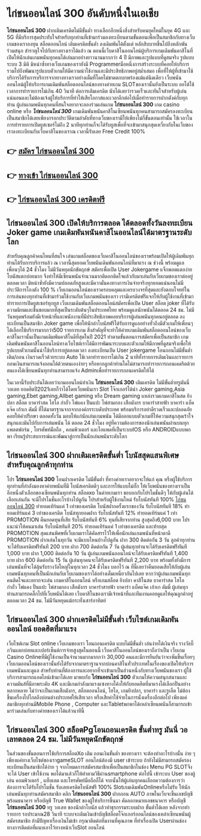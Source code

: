 # ไก่ชนออนไลน์ 300   อันดับหนึ่งในเอเชีย 

**ไก่ชนออนไลน์ 300** ฝากเติมเครดิตไม่มีขั้นต่ำ  ทางเลือกอีกหนึ่งสิ่งสำหรับคนยุคใหม่ในยุค 4G และ 5G ที่มีบริการสุดประทับใจสำหรับทุกท่านที่เข้ามาร่วมลงทะเบียนตามขั้นตอนเพื่อเป็นสมาชิกกับทางเว็บเกมของเราลงทุน สล็อตออนไลน์ เติมเครดิตขั้นต่ำ ลงเดิมพันได้ตั้งแต่ หลักสิบบาทขึ้นไปถึงหลักพัน ร่วมสนุก สำราญใจไปกับทางทางเราได้แล้ว ณ ตอนนี้เว็บคาสิโนออนไลน์ผู้บริการเกมเดิมพันคาสิโนที่เปิดให้นักเล่นเกมพนันทุกคนได้เล่นมาอย่างยาวนานมากกว่า 4 ปี มีภาพและรูปแบบที่ดูสมจริง รูปแบบระบบ 3 มิติ
มิหนำซ้ำทางเว็บเกมของเรายังมี Programmerมือหนึ่งการสร้างระบบที่คอยให้บริการ  รวมไปถึงพัฒนารูปแบบตัวเกมให้มีความน่าใช้งานและมีประสิทธิภาพอยู่สม่ำเสมอ เพื่อที่ให้ผู้ที่เข้ามาใช้บริการได้รับการบริการจากทางทางเราอย่างเต็มที่โดยไม่ขาดตกบกพร่องแม้แต่นิดเดียว เว็บพนันออนไลน์ผู้ให้บริการเกมเดิมพันสล็อตออนไลน์ของทางค่ายเกม  SLOTของเรานั้นยังเป็นระบบ ออโต้ใช้เวลาการทำรายการไม่เกิน 40 วินาที ต่อการเติมเครดิต นับได้เลยว่ารวดเร็วและทันใจสำหรับผู้เล่นแน่นอนและไม่ต้องแจ้งผู้ให้บริการที่ทำให้เสียโอกาสและเวลาอีกต่อไปเมื่อทำรายการฝากตังค์กับทุกท่าน
ผู้เล่นเกมพนันทุกคนที่สนใจอยากจะลองร่วมเล่นเกม **ไก่ชนออนไลน์ 300** เกม casino online หรือ ***ไก่ชนออนไลน์ 300*** เกมเดิมพันพนันคาสิโนเซียนพนันทุกคนสามารถสมัครลงทะเบียนเป็นสมาชิกได้เลยเพียงกรอกประวัติตามลำดับที่ทางเว็บของเรามีให้เพียงไม่กี่ขั้นตอนเท่านั้น ใช้เวลาในการทำรายการเปิดยูสเซอร์ไม่ถึง 2 นาทีทุกท่านก็จะได้รับยูสเพื่อที่จะเข้ามาสนุกสุดเหวี่ยงกับในเว็บของเราลงทะเบียนกับเว็บคาสิโนของเราณ เวลานี้รับเลย Free Credit 100%

## 👉 [สมัคร ไก่ชนออนไลน์ 300](https://archa888.com/)
## 👉 [ทางเข้า ไก่ชนออนไลน์ 300](https://archa888.com/)
## 👉 [ไก่ชนออนไลน์ 300 เครดิตฟรี](https://archa888.com/)

## ไก่ชนออนไลน์ 300 เปิดให้บริการตลอด ได้ตลอดทั้งวันลงทะเบียน Joker game เกมเดิมพันพนันคาสิโนออนไลน์ได้มาตรฐานระดับโลก

สำหรับคุณลูกค้าคนไหนที่สนใจ เล่นเกมสล็อตของเว็บคาสิโนออนไลน์ของเราพร้อมเปิดให้ผู้เดิมพันทุกท่านได้รับการบริการแล้ว ณ เวลานี้สุดยอดเว็บพนันเดิมพันออนไลน์ที่มาแรง ณ ช่วงนี้ พร้อมดูแลเพื่อนๆได้ 24 ชั่วโมง ไม่มีวันหยุดนักขัตฤกษ์ สมัครเพื่อเปิด User Jokergame แจ็กพอตแตกง่าย โบนัสแตกบ่อยมาก จึงทำให้มีเซียนพนันจำนวนมากติดอกติดใจแล้วกับมาเล่นกับเว็บเกมของเราต่ออยู่ตลอดเวลา มิหนำซ้ำยังมีความปลอดภัยสูงและมีความั่นคงทางการเงินจ่ายจริงทุกยอดแน่นอนไม่มีประวัติการโกงตัง 100 % เว็บเกมออนไลน์ของเราครอบคลุมและครบวงจรที่สุดและยังตอบโจทย์ในการเล่นของทุกท่านที่เข้ามาร่วมใช้งานกับเว็บเกมพนันของเรา
เรามีเครดิตฟรีแจกให้กับผู้ใช้งานที่เข้ามาทำรายการเปิดยูสเซอร์ทุกยูส เว็บเกมเดิมพันสล็อตออนไลน์สมัครเพื่อเปิด User สล็อต joker ที่ได้รับความนิยมและชื่นชอบมากที่สุดเป็นระดับต้นๆในประเทศไทย พร้อมดูแลนักพนันได้ตลอด 24 ชม. ไม่มีวันหยุดพร้อมยังมีเจ้าหน้าที่และพนักงานที่มีประสิทธิภาพคอยบริการผู้เล่นพนันทุกคนอยู่ตลอด ลงทะเบียนเป็นสมาชิก Joker game เพื่อให้นักล่าโบนัสฟรีได้รับการดูแลอย่างทั่วถึงมีตัวเกมให้เพื่อนๆได้เลือกใช้บริการมากกว่า500 รายการเกม
สิ่งสำคัญที่จะทำให้ค่ายเกมเดิมพันสล็อตออนไลน์ของเว็บคาสิโนเรานั้นเป็นเกมเดิมพันคาสิโนดีที่สุดในปี 2021 ทำตามขั้นตอนการสมัครเพื่อเป็นสมาชิก  เกมเดิมพันพนันคาสิโนออนไลน์ทางเว็บไซต์เราได้มีการพัฒนาระบบและตัวเกมให้มีภาพที่ดูสมจริงเพื่อให้รูปแบบตัวเกมนั้นน่าใช้บริการอยู่ตลอดเวลา ลงทะเบียนเปิด User jokergame โอนถอนไม่มีขั้นต่ำ เติม/ถอน เงินรวดเร็วด้วยระบบ Auto ใช้เวลาทำรายการไม่เกิน 2 นาทีทั้งรายการเติมเงินและรายการถอนเงินสามารถแจ้งถอนได้ด้วยตนเองง่ายๆ หรือหากลูกค้าท่านใดไม่สามารถทำรายการถอนเคดริตด้วยตนเองได้เซียนพนันทุกท่านสามารถแจ้ง Adminเพื่อทำรายการถอนเครดิตให้ได้

ในเวลานี้รับประกันได้เลยว่าเกมออนไลน์ทำเงิน **ไก่ชนออนไลน์ 300** เติมเครดิต ไม่มีขั้นต่ำทรูมันนี่ วอเลท ยอดฮิตปี2021เลยก็ว่าได้โดยเว็บพนันเรา Slot โจ๊กเกอร์ได้นำ  Joker gaming,Asia gaming,Ebet gaming,Allbet gaming หรือ Dream gaming แหล่งรวมเกมคาสิโนสด ยิงปลา สล็อต บาคาร่าสด ไฮโล กำถั่ว ไพ่แคง ปั่นแปะ ไพ่สามกอง เสือมังกร บาคาร่าสายฟ้า บาคาร่า แบ็คแจ๊ค เก้าเก ดัมมี่ ที่ได้มาตรฐานจากจากองค์กรระบดับประเทศ พร้อมบริการอย่าดีรวดเร็วและปลอดภัยคอยให้คำปรึกษา ตลอดทั้งวัน มอบให้แก่นักเล่นเกมพนัน ได้มีออกแบบตัวเกมที่ให้ความสนุกสุดเร้าใจสนุกและมันไปกับการเล่นพนัน ได้ ตลอด 24 ชั่วโมง อยู่ที่ความต้องการของนักเล่นพนันผ่านบนทุกแพลตฟอร์ม , โทรศัพท์มือถือ , คอมพิวเตอร์ และไอแพดที่เป็นระบบIOS หรือ ANDROIDแบบพกพา เรียนรู้ประสบการณ์และพัฒนาสู่การเป็นนักเล่นพนันระดับโลก

## ไก่ชนออนไลน์ 300 ฝากเติมเครดิตขั้นต่ำ โบนัสสุดแสนพิเศษสำหรับคุณลูกค้าทุกท่าน

โปร **ไก่ชนออนไลน์ 300** โอนฝากเครดิต ไม่มีขั้นต่ำ ที่ทางค่ายเราอยากจะให้แก่  คุณ หรือผู้ใช้บริการทุกท่านที่กำลังมองหาค่ายพนันที่มี โบนัสเครดิตดีๆ และการให้แบบไม่กั๊ก ให้เว็บพนันของทางเราเป็นอีกหนึ่งตัวเลือกของเซียนพนันทุกท่าน สล็อตxo ในค่ายเกมเรา ขอบอกกับโปรโมชั่นดีๆ ให้กับผู้เล่นได้เลือกเล่นกัน จะมีโปรโมชั่นอะไรบ้างไปดูกัน
โปรสำหรับผู้ใช้งานใหม่ รับโบนัสทันที 100% [ไก่ชนออนไลน์ 300](https://archa888.com/) ทำยอดเทิร์นแค่ 1 เท่าของเครดิต
โบนัสฝากครั้งแรกของวัน รับโบนัสทันที 18% ทำยอดเทิร์นแค่ 3 เท่าของเครดิต
โบนัสทุกยอดฝาก รับโบนัสทันที 12% ทำยอดเทิร์นแค่ 1 เท่า
 PROMOTION คืนยอดทุนที่เสีย รับโบนัสทันที 6% ทุนที่เสียจากท่าน สูงสุดถึง6,000 บาท
โปรแนะนำให้คนมาเล่น รับโบนัสทันที 20% ทำยอดเทิร์นแค่ 1 เท่าของเครดิต
และท้ายสุด PROMOTION สุดแสนพิศษที่เว็บเกมเราได้คัดสรรไว้ให้เพื่อนักเล่นเกมพนันที่หน้าตาดี  PROMOTION ฝากเล่นในทุกวัน จะมีแบบไหนบ้างไปดูกัน
ฝาก 300 ติดต่อกัน 3 วัน ลูกค้าทุกท่านจะได้รับเครดิตฟรีทันที 200 บาท
ฝาก 700 ติดต่อกัน 7 วัน ผู้เล่นทุกท่านจะได้รับเครดิตฟรีทันที 1,000 บาท
ฝาก 1,000 ติดต่อกัน 10 วัน ผู้เล่นเกมพนันออนไลน์จะได้รับเครดิตฟรีทันที 1,400 บาท
ฝาก 600 ติดต่อกัน 15 วัน ผู้เล่นทุกคนจะได้รับเครดิตฟรีทันที 2,200 บาท
พร้อมทั้งยังมีการเล่นพนันที่จะได้ลุ้นรับรางวัลใหญ่ในทุกเวลา 24 ชั่วโมง บอกไว้ ณ ที่นี้เลยว่าคืนยอดเสียให้กับผู้เล่นเกมพนันทุกคนที่เป็นนักเล่นกับเว็บเกมของเราได้อย่างเต็มเหนี่ยวกันไปเลย หากว่าผู้เล่นเกมพนันทุกคนติดใจและอยากจะเล่น เกมคาสิโนออนไลน์ หรือเกมสล็อต ยิงปลา คาสิโนสด บาคาร่าสด ไฮโล กำถั่ว ไพ่แคง ปั่นแปะ ไพ่สามกอง เสือมังกร บาคาร่าสายฟ้า บาคาร่า แบ็คแจ๊ค เก้าเก ดัมมี่ ผู้เล่นทุกท่านสามารถคลิ๊กไปที่เว็บพนันได้เลย เว็บคาสิโนของเรามีเจ้าหน้าที่และทีมงานคอยดูแลให้คุณลูกค้าอยู่ ตลอดเวลา 24 ชม. ไม่มีวันหยุดแม้กระทั่งเสาร์อาทิตย์

## ไก่ชนออนไลน์ 300 ฝากเครดิตไม่มีขั้นต่ำ  เว็บไซต์เกมเดิมพันออนไลน์ ยอดฮิตที่มาแรง

เว็บไซต์เกม Slot online เว็บเกมของเรา โอนถอนเครดิต แบบไม่มีขั้นต่ำ เล่นง่ายได้เงินจริง รางวัลบิ๊กวินแตกบ่อยและเปอร์เซ็นต์การจ่ายสูงสุดในตอนนี้ เว็บคาสิโนออนไลน์ของเราถือว่าเป็น เว็บเกม  Casino Onlineที่มีผู้ใช้งานเป็นจำนวนมากมากกว่า 30,000 คนและมีการยืนยันว่าจะเพิ่มขึ้นเรื่อยๆ เว็บเกมออนไลน์ของเรานั้นยังได้รับจากมาตราฐานจากบ่อนคาสิโนทั่วประเทศในเรื่องของเปิดให้บริการเกมพนันและดูแล สำหรับท่านที่ต้องการและอยากที่จะเข้ามาเป็นส่วนหนึ่งกับทางเว็บพนันของเรา ผู้ใช้บริการสามารถแอดไลน์เข้ามาได้เลย
	มาพบกับ **ไก่ชนออนไลน์ 300** ตัวเกมให้ความสนุกสนานและความมันส์ที่มีภาพระดับ 4K และมีเกมกำลังมาแรงแซงทางโค้งให้กับยอดฮิตที่มาแรงได้เลือกปั่นอย่างหลากหลาย  ไม่ว่าจะเป็นเกมเสือมังกร, สล็อตออนไลน์, ไฮโล, เกมยิงปลา, บาคาร่า และรูเล็ต ไม่ต้องขึ้นเครื่องไปไกลถึงบ่อนต่างประเทศให้เสียเวลา หรือเสียค่าใช้จ่ายในการนั่งเครื่องอีกต่อไป เพียงแค่สมาชิกทุกท่านมีMobile Phone , Computer และTabletพกพาได้เหล่าเซียนพนันก็สามารถเข้ามาร่วมเล่นกับทางค่ายของเราได้แล้วนาทีนี้

## ไก่ชนออนไลน์ 300 สล็อตPgโอนถอนเครดิต ขั้นต่ำทรู มันนี่ วอเลทตลอด 24 ชม. ไม่มีวันหยุดนักขัตฤกษ์

ในส่วนของขั้นตอนการใช้บริการสล็อตXo เติม ถอนเงินขั้นต่ำ ของทางเรา จะต้องทำอะไรบ้างนั้น ง่าย ๆ เพียงแค่ทางเว็บไซต์ของเราgameSLOT ออนไลน์ต้องมี user เข้าระบบ ถ้ายังไม่มีสามารถสมัครลงทะเบียนเป็นสมาชิกได้ง่าย ๆ จากโหมดการสมัครสมาชิกเพื่อเป็นสมาชิกในช่อง Menu  PG SLOTจึงจะได้ User เข้าใช้งาน พอได้มาแล้วก็ให้ทำตามวิธีผ่านsmartphone ต่อไปนี้
เข้าระบบ User  ของผู้เล่น คอมพิวเตอร์ , แท็บเลต และโทรศัพท์มือถือก็ได้
จากนั้นให้ผู้เล่นทุกคนเลือกความต้องการว่า ต้องการจะได้รับโปรโมชั่น รับเลยเครดิตโบนัสฟรี 100% SlotเกมเดิมพันOnlineหรือไม่รับ
ให้นักเล่นพนันทุกท่านสมัครสมาชิก คลิก **ไก่ชนออนไลน์ 300** ฝากถอน AUTO ภาพในเว็บจะขึ้นเลขบัญชีพร้อมธนาคาร หรือบัญชี True Wallet ของผู้ให้บริการขึ้นมา
คัดลอกหมายเลขธนาคาร หรือบัญชี **ไก่ชนออนไลน์ 300** ทรู วอเลท ของนักล่าโบนัส แล้วทำธุรกรรมระบบฝาก ขั้นต่ำได้เลย
หลังจากทำรายการ รอประมาณ28 วินาที ระบบจะเติมเงินเข้าบัญชีสล็อตโจ๊กเกอร์ออนไลน์ของเหล่าเซียนพนันผู้สมัครสมาชิก
ถ้ามีปัญหาเรื่องเงินไม่เข้า กรุณาติดต่อทีมงานที่คุณภาพ ที่ทำเรื่องเปิด Userผ่านช่องทางการติดต่อที่แนบเอาไว้ทางหน้าเว็บSlot ออนไลน์


